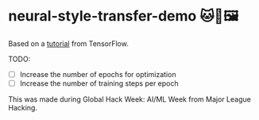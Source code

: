 # neural-style-transfer-demo :cat::art::framed_picture:
Based on a [tutorial](https://www.tensorflow.org/tutorials/generative/style_transfer) from TensorFlow.

TODO:
- [ ] Increase the number of epochs for optimization
- [ ] Increase the number of training steps per epoch

This was made during Global Hack Week: AI/ML Week from Major League Hacking.
